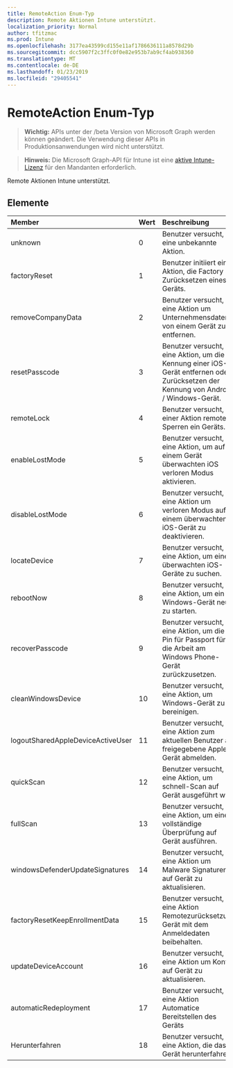 ```yaml
---
title: RemoteAction Enum-Typ
description: Remote Aktionen Intune unterstützt.
localization_priority: Normal
author: tfitzmac
ms.prod: Intune
ms.openlocfilehash: 3177ea43599cd155e11af1786636111a8578d29b
ms.sourcegitcommit: dcc5907f2c3ffc0f0e82e953b7ab9cf4ab938360
ms.translationtype: MT
ms.contentlocale: de-DE
ms.lasthandoff: 01/23/2019
ms.locfileid: "29405541"
---
```

# <a name="remoteaction-enum-type"></a>RemoteAction Enum-Typ

> **Wichtig:** APIs unter der /beta Version von Microsoft Graph werden können geändert. Die Verwendung dieser APIs in Produktionsanwendungen wird nicht unterstützt.

> **Hinweis:** Die Microsoft Graph-API für Intune ist eine [aktive Intune-Lizenz](https://go.microsoft.com/fwlink/?linkid=839381) für den Mandanten erforderlich.

Remote Aktionen Intune unterstützt.

## <a name="members"></a>Elemente
|Member|Wert|Beschreibung|
|:---|:---|:---|
|unknown|0|Benutzer versucht, eine unbekannte Aktion.|
|factoryReset|1|Benutzer initiiert eine Aktion, die Factory Zurücksetzen eines Geräts. |
|removeCompanyData|2|Benutzer versucht, eine Aktion um Unternehmensdaten von einem Gerät zu entfernen. |
|resetPasscode|3|Benutzer versucht, eine Aktion, um die Kennung einer iOS-Gerät entfernen oder Zurücksetzen der Kennung von Android / Windows-Gerät. |
|remoteLock|4|Benutzer versucht, einer Aktion remote Sperren ein Geräts.|
|enableLostMode|5|Benutzer versucht, eine Aktion, um auf einem Gerät überwachten iOS verloren Modus aktivieren.|
|disableLostMode|6|Benutzer versucht, eine Aktion um verloren Modus auf einem überwachten iOS-Gerät zu deaktivieren.|
|locateDevice|7|Benutzer versucht, eine Aktion, um eine überwachten iOS-Geräte zu suchen.|
|rebootNow|8|Benutzer versucht, eine Aktion, um ein Windows-Gerät neu zu starten.|
|recoverPasscode|9|Benutzer versucht, eine Aktion, um die Pin für Passport für die Arbeit am Windows Phone-Gerät zurückzusetzen.|
|cleanWindowsDevice|10|Benutzer versucht, eine Aktion, um Windows-Gerät zu bereinigen.|
|logoutSharedAppleDeviceActiveUser|11|Benutzer versucht, eine Aktion zum aktuellen Benutzer auf freigegebene Apple Gerät abmelden.|
|quickScan|12|Benutzer versucht, eine Aktion, um schnell-Scan auf Gerät ausgeführt wird.|
|fullScan|13|Benutzer versucht, eine Aktion, um eine vollständige Überprüfung auf Gerät ausführen.|
|windowsDefenderUpdateSignatures|14|Benutzer versucht, eine Aktion um Malware Signaturen auf Gerät zu aktualisieren.|
|factoryResetKeepEnrollmentData|15|Benutzer versucht, eine Aktion Remotezurücksetzung Gerät mit dem Anmeldedaten beibehalten.|
|updateDeviceAccount|16|Benutzer versucht, eine Aktion um Konto auf Gerät zu aktualisieren.|
|automaticRedeployment|17|Benutzer versucht, eine Aktion Automatice Bereitstellen des Geräts|
|Herunterfahren|18|Benutzer versucht, eine Aktion, die das Gerät herunterfahren.|




